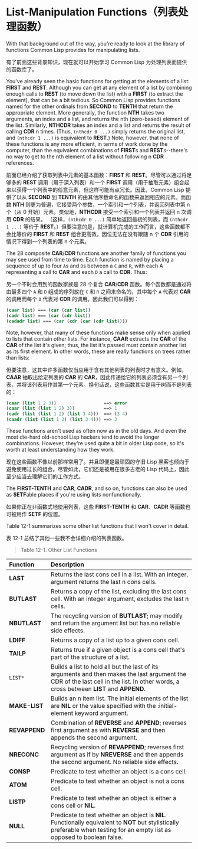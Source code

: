 # List-Manipulation Functions（列表处理函数）

With that background out of the way, you're ready to look at the
library of functions Common Lisp provides for manipulating lists.

有了前面这些背景知识，现在就可以开始学习 Common Lisp
为处理列表而提供的函数库了。

You've already seen the basic functions for getting at the elements of
a list: **FIRST** and **REST**. Although you can get at any element of a list
by combining enough calls to **REST** (to move down the list) with a **FIRST**
(to extract the element), that can be a bit tedious. So Common Lisp
provides functions named for the other ordinals from **SECOND** to **TENTH**
that return the appropriate element. More generally, the function **NTH**
takes two arguments, an index and a list, and returns the nth
(zero-based) element of the list. Similarly, **NTHCDR** takes an index and
a list and returns the result of calling **CDR** n times. (Thus,
`(nthcdr 0 ...)` simply returns the original list, and `(nthcdr 1 ...)` is
equivalent to **REST**.) Note, however, that none of these functions is
any more efficient, in terms of work done by the computer, than the
equivalent combinations of **FIRST**s and **REST**s--there's no way to get to
the nth element of a list without following n **CDR** references.

前面已经介绍了获取列表中元素的基本函数：**FIRST** 和
**REST**。尽管可以通过将足够多的 **REST** 调用（用于深入列表）和一个
**FIRST** 调用（用于抽取元素）组合起来以获得一个列表中的任意元素，但这样可能有点冗长。因此，Common
Lisp 提供了以从 **SECOND** 到 **TENTH**
的由其他序数命名的函数来返回相应的元素。而函数 **NTH**
则更为普遍，它接受两个参数，一个索引和一个列表，并返回列表中第 n
个（从 0 开始）元素。类似地，**NTHCDR** 接受一个索引和一个列表并返回 n
次调用 **CDR** 的结果。
（这样，`(nthcdr 0 ...)` 简单地返回最初的列表，而 `(nthcdr 1 ...)`
等价于 **REST**。）但要注意的是，就计算机完成的工作而言，这些函数都不会比等价的
**FIRST** 和 **REST**
组合更高效，因位无法在没有跟随 n 个 **CDR**
引用的情况下得到一个列表的第 n 个元素。

The 28 composite **CAR**/**CDR** functions are another family of functions you
may see used from time to time. Each function is named by placing a
sequence of up to four `A`s and `D`s between a `C` and `R`, with each A
representing a call to **CAR** and each `D` a call to **CDR**. Thus:

另一个不时会用到的函数家族是 28 个复合 **CAR**/**CDR** 函数。每个函数都是通过将由最多四个 `A` 和 `D`
组成的序列放在 `C` 和 `R` 之间来命名的，其中每个 `A` 代表对 **CAR**
的调用而每个 `D` 代表对 **CDR** 的调用。因此我们可以得到：

```lisp
(caar list) === (car (car list))
(cadr list) === (car (cdr list))
(cadadr list) === (car (cdr (car (cdr list))))
```

Note, however, that many of these functions make sense only when
applied to lists that contain other lists. For instance, **CAAR** extracts
the **CAR** of the **CAR** of the list it's given; thus, the list it's passed
must contain another list as its first element. In other words, these
are really functions on trees rather than lists:

但要注意，这其中许多函数仅当应用于含有其他列表的列表时才有意义。例如，**CAAR**
抽取出给定列表的 **CAR** 的
**CAR**，因此传递给它的列表必须含有另一个列表，并将该列表用作其第一个元素。换句话说，这些函数其实是用于树而不是列表的：

```lisp
(caar (list 1 2 3))                  ==> error
(caar (list (list 1 2) 3))           ==> 1
(cadr (list (list 1 2) (list 3 4)))  ==> (3 4)
(caadr (list (list 1 2) (list 3 4))) ==> 3
```

These functions aren't used as often now as in the old days. And even
the most die-hard old-school Lisp hackers tend to avoid the longer
combinations. However, they're used quite a bit in older Lisp code, so
it's worth at least understanding how they work.

现在这些函数不像以前那样常用了。并且即便是最顽固的守旧 Lisp
黑客也倾向于避免使用过长的组合。尽管如此，它们还是被用在很多古老的 Lisp
代码上，因此至少应当去理解它们的工作方式。

The **FIRST-TENTH** and **CAR**, **CADR**, and so on, functions can also be used
as **SETF**able places if you're using lists nonfunctionally.

如果你正在非函数式地使用列表，这些 **FIRST-TENTH** 和 **CAR**、**CADR**
等函数也可被用作 **SETF** 的位置。

Table 12-1 summarizes some other list functions that I won't cover in detail.

表 12-1 总结了其他一些我不会详细介绍的列表函数。

> Table 12-1. Other List Functions

| Function	| Description  |
| :-------- | :----------- |
| **LAST** | Returns the last cons cell in a list. With an integer, argument returns the last n cons cells. |
| **BUTLAST** | Returns a copy of the list, excluding the last cons cell. With an integer argument, excludes the last n cells. |
| **NBUTLAST** | The recycling version of **BUTLAST**; may modify and return the argument list but has no reliable side effects. |
| **LDIFF**	| Returns a copy of a list up to a given cons cell.	|
| **TAILP** | Returns true if a given object is a cons cell that's part of the structure of a list.	|
| `LIST*`	| Builds a list to hold all but the last of its arguments and then makes the last argument the CDR of the last cell in the list. In other words, a cross between **LIST** and **APPEND**.	|
| **MAKE-LIST**	| Builds an n item list. The initial elements of the list are **NIL** or the value specified with the :initial-element keyword argument.	|
| **REVAPPEND**	| Combination of **REVERSE** and **APPEND**; reverses first argument as with **REVERSE** and then appends the second argument.	|
| **NRECONC** | Recycling version of **REVAPPEND**; reverses first argument as if by **NREVERSE** and then appends the second argument. No reliable side effects.	|
| **CONSP**	| Predicate to test whether an object is a cons cell.	|
| **ATOM**	| Predicate to test whether an object is not a cons cell.	|
| **LISTP**	| Predicate to test whether an object is either a cons cell or **NIL**.	|
| **NULL**	| Predicate to test whether an object is **NIL**. Functionally equivalent to **NOT** but stylistically preferable when testing for an empty list as opposed to boolean false.	|

